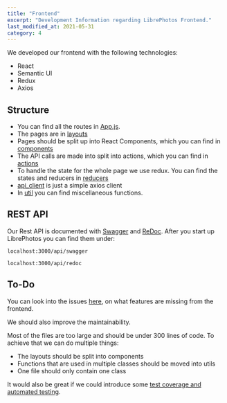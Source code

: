 ```yaml
---
title: "Frontend"
excerpt: "Development Information regarding LibrePhotos Frontend."
last_modified_at: 2021-05-31
category: 4
---
```

We developed our frontend with the following technologies:
- React
- Semantic UI
- Redux
- Axios

## Structure

- You can find all the routes in [App.js](https://github.com/LibrePhotos/librephotos-frontend/blob/dev/src/App.js).
- The pages are in [layouts](https://github.com/LibrePhotos/librephotos-frontend/tree/dev/src/layouts)
- Pages should be split up into React Components, which you can find in 
  [components](https://github.com/LibrePhotos/librephotos-frontend/tree/dev/src/components)
- The API calls are made into split into actions, which you can find in 
  [actions](https://github.com/LibrePhotos/librephotos-frontend/tree/dev/src/actions)
- To handle the state for the whole page we use redux. You can find the states and reducers in 
  [reducers](https://github.com/LibrePhotos/librephotos-frontend/tree/dev/src/reducers)
- [api_client](https://github.com/LibrePhotos/librephotos-frontend/tree/dev/src/api_client) is just a simple axios
  client
- In [util](https://github.com/LibrePhotos/librephotos-frontend/tree/dev/src/util) you can find miscellaneous functions.

## REST API

Our Rest API is documented with [Swagger](https://swagger.io/) and [ReDoc](https://redocly.github.io/redoc/). After you
start up LibrePhotos you can find them under:
```
localhost:3000/api/swagger
```
```
localhost:3000/api/redoc 
```

## To-Do

You can look into the issues [here](https://github.com/LibrePhotos/librephotos/issues?q=is%3Aopen+is%3Aissue+label%3Afrontend),
on what features are missing from the frontend.

We should also improve the maintainability.

Most of the files are too large and should be under 300 lines of code. To achieve that we can do multiple things:
- The layouts should be split into components
- Functions that are used in multiple classes should be moved into utils 
- One file should only contain one class

It would also be great if we could introduce some 
[test coverage and automated testing](https://create-react-app.dev/docs/running-tests/).
